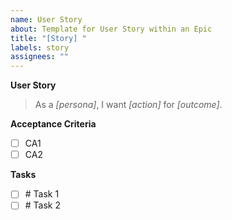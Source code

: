 ```yaml
---
name: User Story
about: Template for User Story within an Epic
title: "[Story] "
labels: story
assignees: ""
---
```

**User Story**
> As a _[persona]_, I want _[action]_ for _[outcome]_.

**Acceptance Criteria**
- [ ] CA1
- [ ] CA2

**Tasks**
- [ ] #<task-issue-id> Task 1
- [ ] #<task-issue-id> Task 2
